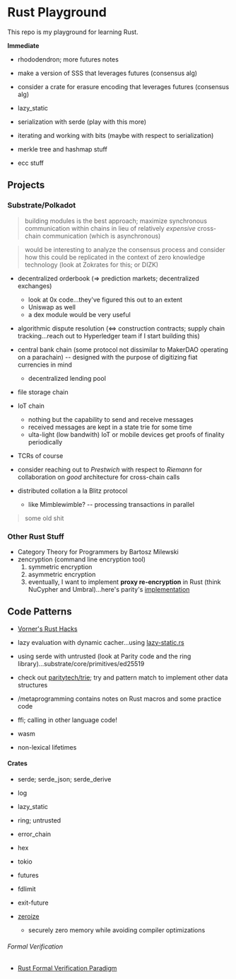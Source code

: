 # Rust Playground

This repo is my playground for learning Rust.

**Immediate**
* rhododendron; more futures notes
* make a version of SSS that leverages futures (consensus alg)
* consider a crate for erasure encoding that leverages futures (consensus alg)

* lazy_static
* serialization with serde (play with this more)
* iterating and working with bits (maybe with respect to serialization)
* merkle tree and hashmap stuff
* ecc stuff

## Projects

### Substrate/Polkadot
> building modules is the best approach; maximize synchronous communication within chains in lieu of relatively *expensive* cross-chain communication (which is asynchronous)

> would be interesting to analyze the consensus process and consider how this could be replicated in the context of zero knowledge technology (look at Zokrates for this; or DIZK)

* decentralized orderbook (=> prediction markets; decentralized exchanges)
    * look at 0x code...they've figured this out to an extent
    * Uniswap as well
    * a dex module would be very useful

* algorithmic dispute resolution (<=> construction contracts; supply chain tracking...reach out to Hyperledger team if I start building this)

* central bank chain (some protocol not dissimilar to MakerDAO operating on a parachain) -- designed with the purpose of digitizing fiat currencies in mind
    * decentralized lending pool

* file storage chain

* IoT chain
    * nothing but the capability to send and receive messages
    * received messages are kept in a state trie for some time
    * ulta-light (low bandwith) IoT or mobile devices get proofs of finality periodically

* TCRs of course

* consider reaching out to *Prestwich* with respect to *Riemann* for collaboration on *good* architecture for cross-chain calls

* distributed collation a la Blitz protocol
    * like Mimblewimble? -- processing transactions in parallel

> some old shit

### Other Rust Stuff

* Category Theory for Programmers by Bartosz Milewski
* zencryption (command line encryption tool)
    1. symmetric encryption
    2. asymmetric encryption
    3. eventually, I want to implement **proxy re-encryption** in Rust (think NuCypher and Umbral)...here's parity's [implementation](https://github.com/paritytech/xpremtinel)

## Code Patterns

* [Vorner's Rust Hacks](https://vorner.github.io/2019/02/03/hacks.html)

* lazy evaluation with dynamic cacher...using [lazy-static.rs](https://github.com/rust-lang-nursery/lazy-static.rs)

* using serde with untrusted (look at Parity code and the ring library)...substrate/core/primitives/ed25519

* check out [paritytech/trie](https://github.com/paritytech/trie); try and pattern match to implement other data structures

* /metaprogramming contains notes on Rust macros and some practice code

* ffi; calling in other language code!

* wasm

* non-lexical lifetimes

#### Crates
* serde; serde_json; serde_derive
* log
* lazy_static
* ring; untrusted
* error_chain
* hex

* tokio
* futures
* fdlimit
* exit-future

* [zeroize](https://github.com/iqlusioninc/crates/tree/master/zeroize)
    * securely zero memory while avoiding compiler optimizations

###### Formal Verification

* [Rust Formal Verification Paradigm](https://www.research-collection.ethz.ch/bitstream/handle/20.500.11850/311092/paper.pdf?sequence=1&isAllowed=y)